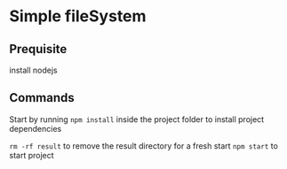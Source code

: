 # Simple fileSystem
## Prequisite
install nodejs

## Commands

Start by running `npm install` inside the project folder to install project dependencies

`rm -rf result` to remove the result directory for a fresh start
`npm start` to start project
